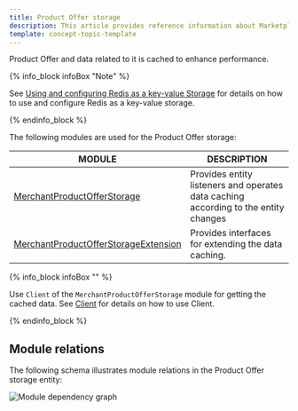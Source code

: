```yaml
---
title: Product Offer storage
description: This article provides reference information about Marketplace Product Offer storage.
template: concept-topic-template
---
```


Product Offer and data related to it is cached to enhance performance. 

{% info_block infoBox "Note" %}

See [Using and configuring Redis as a key-value Storage](https://documentation.spryker.com/docs/redis-as-kv) for details on how to use and configure Redis as a key-value storage.

{% endinfo_block %}

The following modules are used for the Product Offer storage:

| MODULE | DESCRIPTION |
| -------------------- | ---------- | 
| [MerchantProductOfferStorage](https://github.com/spryker/merchant-product-offer-storage) | Provides entity listeners and operates data  caching according to the entity changes | 
| [MerchantProductOfferStorageExtension](https://github.com/spryker/merchant-product-offer-storage-extension) | Provides interfaces for extending the data caching. | 


{% info_block infoBox "" %}

Use `Client` of the `MerchantProductOfferStorage` module for getting the cached data.  See [Client](https://documentation.spryker.com/docs/client) for details on how to use Client.

{% endinfo_block %}

## Module relations

The following schema illustrates module relations in the Product Offer storage entity:

![Module dependency graph](https://confluence-connect.gliffy.net/embed/image/088f0f24-b61d-40e0-a402-876fb48915b6.png?utm_medium=live&utm_source=custom)

